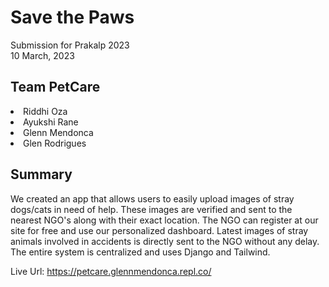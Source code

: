# Save the Paws
Submission for Prakalp 2023 <br>
10 March, 2023
## Team PetCare

<li>Riddhi Oza</li>
<li>Ayukshi Rane</li>
<li>Glenn Mendonca</li>
<li>Glen Rodrigues</li> 

## Summary
We created an app that allows users to easily upload images of stray dogs/cats in need of help. These images
are verified and sent to the nearest NGO's along with their exact location. The NGO can register at our site for free
and use our personalized dashboard. Latest images of stray animals involved in accidents is directly sent to the NGO without
any delay. The entire system is centralized and uses Django and Tailwind.

Live Url:
https://petcare.glennmendonca.repl.co/



